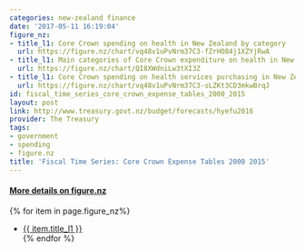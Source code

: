```yaml
---
categories: new-zealand finance
date: '2017-05-11 16:19:04'
figure_nz:
- title_l1: Core Crown spending on health in New Zealand by category
  url: https://figure.nz/chart/vq48v1uPvNrm37C3-fZrHO84j1XZYjRwA
- title_l1: Main categories of Core Crown expenditure on health in New Zealand
  url: https://figure.nz/chart/QI8XWdniLw3tXI3Z
- title_l1: Core Crown spending on health services purchasing in New Zealand by category
  url: https://figure.nz/chart/vq48v1uPvNrm37C3-sLZKt3CD3mkwBrqJ
id: fiscal_time_series_core_crown_expense_tables_2000_2015
layout: post
link: http://www.treasury.govt.nz/budget/forecasts/hyefu2016
provider: The Treasury
tags:
- government
- spending
- figure.nz
title: 'Fiscal Time Series: Core Crown Expense Tables 2000 2015'
---
```


<h4><u> More details on figure.nz</u></h4>
{% for item in page.figure_nz%}
<ul class="post-list">
    <li><a href="{{ item.url }}">{{ item.title_l1 }}</a></li>
{% endfor %}
</ul>